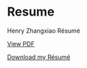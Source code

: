 # Resume

Henry Zhangxiao Résumé

[View PDF](https://github.com/HenryZhangxiao/Resume/blob/main/HenryZhangxiaoResumeLaTeX.pdf)

[Download my Résumé](https://github.com/HenryZhangxiao/Resume/raw/main/HenryZhangxiaoResumeLaTeX.pdf)

